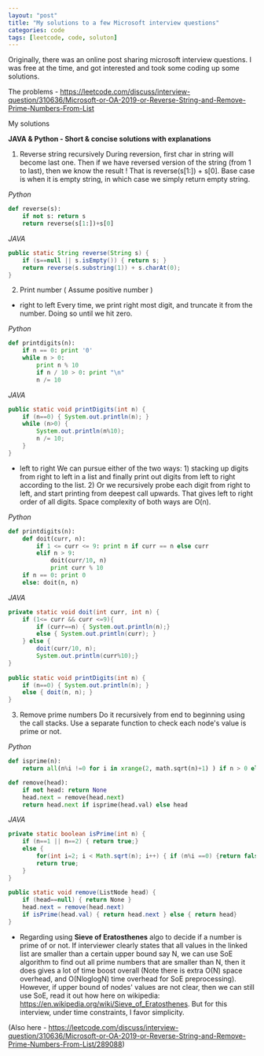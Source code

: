```yaml
---
layout: "post"
title: "My solutions to a few Microsoft interview questions"
categories: code
tags: [leetcode, code, soluton]
---
```


Originally, there was an online post sharing microsoft interview questions. I was free at the time, and got interested and took some coding up some solutions.

The problems - https://leetcode.com/discuss/interview-question/310636/Microsoft-or-OA-2019-or-Reverse-String-and-Remove-Prime-Numbers-From-List

My solutions

**JAVA & Python - Short & concise solutions with explanations**

1. Reverse string recursively
During reversion, first char in string will become last one. Then if we have reversed version of the string (from 1 to last), then we know the result ! That is reverse(s[1:]) + s[0]. Base case is when it is empty string, in which case we simply return empty string.

*Python*
```python
def reverse(s):
    if not s: return s
    return reverse(s[1:])+s[0]
```

*JAVA*
```java
public static String reverse(String s) {
    if (s==null || s.isEmpty()) { return s; }
    return reverse(s.substring(1)) + s.charAt(0);
}
```

2. Print number ( Assume positive number )
- right to left
  Every time, we print right most digit, and truncate it from the number. Doing so until we hit zero.

*Python*
```python
def printdigits(n):
    if n == 0: print '0'
    while n > 0:
        print n % 10
        if n / 10 > 0: print "\n"
        n /= 10
```

*JAVA*
```java
public static void printDigits(int n) {
    if (n==0) { System.out.println(n); }
    while (n>0) {
        System.out.println(n%10);
        n /= 10;
    }
}
```

- left to right
  We can pursue either of the two ways: 1) stacking up digits from right to left in a list and finally print out digits from left to right according to the list. 2) Or we recursively probe each digit from right to left, and start printing from deepest call upwards. That gives left to right order of all digits. Space complexity of both ways are O(n).

*Python*
```python
def printdigits(n):
    def doit(curr, n):
        if 1 <= curr <= 9: print n if curr == n else curr
        elif n > 9:
            doit(curr/10, n)
            print curr % 10
    if n == 0: print 0
    else: doit(n, n)
```

*JAVA*
```java
private static void doit(int curr, int n) {
    if (1<= curr && curr <=9){
        if (curr==n) { System.out.println(n);}
        else { System.out.println(curr); }
    } else {
        doit(curr/10, n);
        System.out.println(curr%10);}
}
    
public static void printDigits(int n) {
    if (n==0) { System.out.println(n); }
    else { doit(n, n); }
}
```

3. Remove prime numbers
Do it recursively from end to beginning using the call stacks. Use a separate function to check each node's value is prime or not.

*Python*
```python
def isprime(n):
    return all(n%i !=0 for i in xrange(2, math.sqrt(n)+1) ) if n > 0 else False

def remove(head):
    if not head: return None
    head.next = remove(head.next)
    return head.next if isprime(head.val) else head
```

*JAVA*
```java
private static boolean isPrime(int n) {
    if (n==1 || n==2) { return true;}
    else {
        for(int i=2; i < Math.sqrt(n); i++) { if (n%i ==0) {return false;} }
        return true;
    }
}
    
public static void remove(ListNode head) {
    if (head==null) { return None }
    head.next = remove(head.next)
    if isPrime(head.val) { return head.next } else { return head}
}
```

- Regarding using **Sieve of Eratosthenes** algo to decide if a number is prime of or not. If interviewer clearly states that all values in the linked list are smaller than a certain upper bound say N, we can use SoE algorithm to find out all prime numbers that are smaller than N, then it does gives a lot of time boost overall (Note there is extra O(N) space overhead, and O(NloglogN) time overhead for SoE preprocessing). However, if upper bound of nodes' values are not clear, then we can still use SoE, read it out how here on wikipedia: https://en.wikipedia.org/wiki/Sieve_of_Eratosthenes. But for this interview, under time constraints, I favor simplicity.



(Also here - https://leetcode.com/discuss/interview-question/310636/Microsoft-or-OA-2019-or-Reverse-String-and-Remove-Prime-Numbers-From-List/289088)
